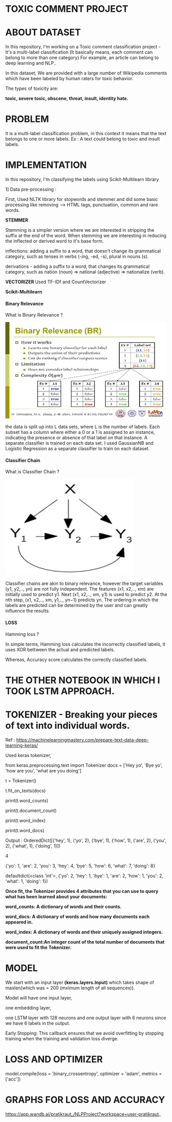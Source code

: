 # TOXIC COMMENT PROJECT
# ABOUT DATASET

In this repository, I'm working on a Toxic comment classification project - It's a multi-label classification (It basically means, each comment can belong to more than one category)  For example, an article can belong to deep learning and NLP..

In this dataset, We are provided with a large number of Wikipedia comments which have been labeled by human raters for toxic behavior.

The types of toxicity are: 

<strong>toxic, severe toxic, obscene, threat, insult, identity hate.</strong>

# PROBLEM 
It is a multi-label classification problem, in this context it means that the text belongs to one or more labels.
Ex : A text could belong to toxic and insult labels.

# IMPLEMENTATION 
In this repository, I'm classifying the labels using Scikit-Multilearn library


1] Data pre-processing :

First, Used NLTK library for stopwords and stemmer and did some basic processing like removing --> HTML tags, punctuation, common and rare words.
<p>
<strong> STEMMER </strong>
  
Stemming is a simpler version  where we are interested in stripping the suffix at the end of the word. When stemming we are interesting in reducing the inflected or derived word to it's base form.

inflections: adding a suffix to a word, that doesn't change its grammatical category, such as tenses in verbs (-ing, -ed, -s), plural in nouns (s).

derivations - adding a suffix to a word, that changes its grammatical category, such as nation (noun) => national (adjective) => nationalize (verb).
</p>

<strong> VECTORIZER </strong>
Used TF-IDf and CountVectorizer

<strong> Scikit-Multilearn </strong>
#### Binary Relevance


What is Binary Relevance ?
<p>
<img src='Images/BRimage' width=500 height=300>
</p>

the data is split up into L data sets, where L is the number of labels. Each subset has a column where either a 0 or a 1 is assigned to an instance, indicating the presence or absence of that label on that instance. A separate classifier is trained on each data set.
I used GaussianNB and Logistic Regression as a separate classifier to train on each dataset.

#### Classifier Chain

What is Classifier Chain ?
<p>
<img src='Images/CC.png' width=400 height=300>
</p>

Classifier chains are akin to binary relevance, however the target variables (y1, y2,.., yn) are not fully independent. The features (x1, x2,.., xm) are initially used to predict y1. Next (x1, x2,.., xm, y1) is used to predict y2. At the nth step, (x1, x2,.., xm, y1,.., yn−1) predicts yn. The ordering in which the labels are predicted can be determined by the user and can greatly influence the results.

#### LOSS
Hamming loss ?

In simple terms, Hamming loss calculates the incorrectly classified labels, it uses XOR bettween the actual and predicted labels. 

Whereas, Accuracy score calculates the correctly classified labels.

# THE OTHER NOTEBOOK IN WHICH I TOOK LSTM APPROACH.
# TOKENIZER - Breaking your pieces of text into individual words.

Ref : https://machinelearningmastery.com/prepare-text-data-deep-learning-keras/

Used keras tokenizer, 

from keras.preprocessing.text import Tokenizer
docs = ['Hey yo', 
        'Bye yo', 
        'how are you', 
        'what are you doing']
        
t = Tokenizer()

t.fit_on_texts(docs)

print(t.word_counts)

print(t.document_count)

print(t.word_index)

print(t.word_docs)

Output : 
OrderedDict([('hey', 1), ('yo', 2), ('bye', 1), ('how', 1), ('are', 2), ('you', 2), ('what', 1), ('doing', 1)])

4

{'yo': 1, 'are': 2, 'you': 3, 'hey': 4, 'bye': 5, 'how': 6, 'what': 7, 'doing': 8}

defaultdict(<class 'int'>, {'yo': 2, 'hey': 1, 'bye': 1, 'are': 2, 'how': 1, 'you': 2, 'what': 1, 'doing': 1})

<strong>
Once fit, the Tokenizer provides 4 attributes that you can use to query what has been learned about your documents:

word_counts: A dictionary of words and their counts.

word_docs: A dictionary of words and how many documents each appeared in.

word_index: A dictionary of words and their uniquely assigned integers.

document_count:An integer count of the total number of documents that were used to fit the Tokenizer.
</strong>

# MODEL 
We start with an input layer <strong>(keras.layers.Input)</strong> which takes shape of maxlen(which was = 200 (mximum length of all sequences)).

Model will have one input layer, 

one embedding layer, 

one LSTM layer with 128 neurons and one output layer with 6 neurons since we have 6 labels in the output.


Early Stopping: This callback ensures that we avoid overfitting by stopping training when the training and validation loss diverge.

# LOSS AND OPTIMIZER

model.compile(loss = 'binary_crossentropy', optimizer = 'adam', metrics = ['acc'])

# GRAPHS FOR LOSS AND ACCURACY

https://app.wandb.ai/pratikraut_/NLPProject?workspace=user-pratikraut_
